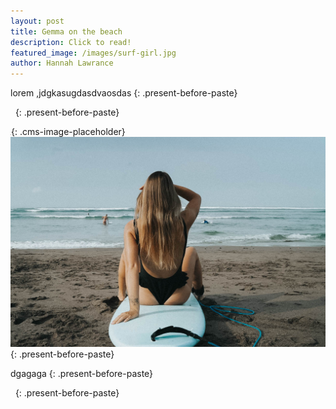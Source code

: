 ```yaml
---
layout: post
title: Gemma on the beach
description: Click to read!
featured_image: /images/surf-girl.jpg
author: Hannah Lawrance
---
```


lorem ,jdgkasugdasdvaosdas
{: .present-before-paste}

 
{: .present-before-paste}

![](data:image/png;base64,iVBORw0KGgoAAAANSUhEUgAAAAEAAAABCAYAAAAfFcSJAAAADUlEQVQYV2NYtWrVfwAG/gL+NbCogwAAAABJRU5ErkJggg==){: .cms-image-placeholder}![](/uploads/dsc08615.jpg)
{: .present-before-paste}

dgagaga
{: .present-before-paste}

 
{: .present-before-paste}